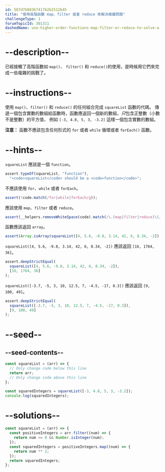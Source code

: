 ```yaml
---
id: 587d7b88367417b2b2512b45
title: "使用高階函數 map、filter 或者 reduce 來解決複雜問題"
challengeType: 1
forumTopicId: 301311
dashedName: use-higher-order-functions-map-filter-or-reduce-to-solve-a-complex-problem
---
```


# --description--

已經接觸了高階函數如 `map()`、 `filter()` 和 `reduce()`的使用，是時候用它們來完成一些複雜的挑戰了。

# --instructions--

使用 `map()`、`filter()` 和 `reduce()` 的任何組合完成 `squareList` 函數的代碼。 傳遞一個包含實數的數組給函數時，函數應返回一個新的數組，*只*包含正整數（小數不是整數）的平方值， 例如 `[-3, 4.8, 5, 3, -3.2]` 這樣一個包含實數的數組。

**注意：** 函數不應該包含任何形式的 `for` 或者 `while` 循環或者 `forEach()` 函數。

# --hints--

`squareList` 應該是一個 `function`。

```js
assert.typeOf(squareList, "function"),
  "<code>squareList</code> should be a <code>function</code>";
```

不應該使用 `for`、`while` 或者 `forEach`。

```js
assert(!code.match(/for|while|forEach/g));
```

應該使用 `map`、`filter` 或者 `reduce`。

```js
assert(__helpers.removeWhiteSpace(code).match(/\.(map|filter|reduce)\(/g));
```

函數應該返回 `array`。

```js
assert(Array.isArray(squareList([4, 5.6, -9.8, 3.14, 42, 6, 8.34, -2])));
```

`squareList([4, 5.6, -9.8, 3.14, 42, 6, 8.34, -2])` 應該返回 `[16, 1764, 36]`。

```js
assert.deepStrictEqual(
  squareList([4, 5.6, -9.8, 3.14, 42, 6, 8.34, -2]),
  [16, 1764, 36]
);
```

`squareList([-3.7, -5, 3, 10, 12.5, 7, -4.5, -17, 0.3])` 應該返回 `[9, 100, 49]`。

```js
assert.deepStrictEqual(
  squareList([-3.7, -5, 3, 10, 12.5, 7, -4.5, -17, 0.3]),
  [9, 100, 49]
);
```

# --seed--

## --seed-contents--

```js
const squareList = (arr) => {
  // Only change code below this line
  return arr;
  // Only change code above this line
};

const squaredIntegers = squareList([-3, 4.8, 5, 3, -3.2]);
console.log(squaredIntegers);
```

# --solutions--

```js
const squareList = (arr) => {
  const positiveIntegers = arr.filter((num) => {
    return num >= 0 && Number.isInteger(num);
  });
  const squaredIntegers = positiveIntegers.map((num) => {
    return num ** 2;
  });
  return squaredIntegers;
};
```
